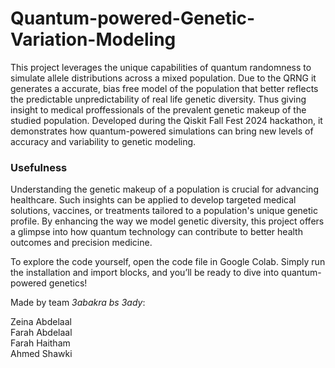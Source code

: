 # Quantum-powered-Genetic-Variation-Modeling

This project leverages the unique capabilities of quantum randomness to simulate allele distributions across a mixed population. Due to the QRNG it generates a accurate, bias free model of the population that better reflects the predictable unpredictability of real life genetic diversity. Thus giving insight to medical proffessionals of the prevalent genetic makeup of the studied population. Developed during the Qiskit Fall Fest 2024 hackathon, it demonstrates how quantum-powered simulations can bring new levels of accuracy and variability to genetic modeling.

### Usefulness
Understanding the genetic makeup of a population is crucial for advancing healthcare. Such insights can be applied to develop targeted medical solutions, vaccines, or treatments tailored to a population's unique genetic profile. By enhancing the way we model genetic diversity, this project offers a glimpse into how quantum technology can contribute to better health outcomes and precision medicine.


To explore the code yourself, open the code file in Google Colab. Simply run the installation and import blocks, and you’ll be ready to dive into quantum-powered genetics!

Made by team *3abakra bs 3ady*:

Zeina Abdelaal   
Farah Abdelaal  
Farah Haitham  
Ahmed Shawki

